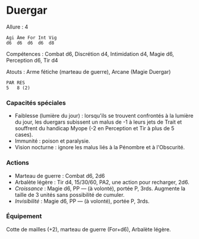 # Duergar

Allure : 4

	Agi	Âme	For	Int	Vig
	d6	d6	d6	d6	d8

Compétences : Combat d6, Discrétion d4, Intimidation d4, Magie d6, Perception d6, Tir d4

Atouts : Arme fétiche (marteau de guerre), Arcane (Magie Duergar)

	PAR	RES
	5	8 (2)

### Capacités spéciales
- Faiblesse (lumière du jour) : lorsqu'ils se trouvent confrontés à la lumière du jour, les duergars subissent un malus de -1 à leurs jets de Trait et souffrent du handicap Myope (-2 en Perception et Tir à plus de 5 cases).
- Immunité : poison et paralysie.
- Vision nocturne : ignore les malus liés à la Pénombre et à l'Obscurité.

### Actions
- Marteau de guerre : Combat d6, 2d6
- Arbalète légère : Tir d4, 15/30/60, PA2, une action pour recharger, 2d6.
- _Croissance_ : Magie d6, PP — (à volonté), portée P, 3rds. Augmente la taille de 3 unités sans possibilité de cumuler.
- _Invisibilité_ : Magie d6, PP — (à volonté), portée P, 3rds.

### Équipement
Cotte de mailles (+2), marteau de guerre (For+d6), Arbalète légère.

